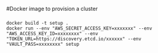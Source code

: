 #Docker image to provision a cluster

###

```
docker build -t setup .
docker run --env "AWS_SECRET_ACCESS_KEY=xxxxxxx" --env "AWS_ACCESS_KEY_ID=xxxxxxxx" --env "TOKEN_URL=https://discovery.etcd.io/xxxxxx" --env "VAULT_PASS=xxxxxxxx" setup
```

